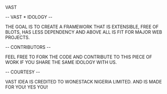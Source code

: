 VAST

-- VAST * IDOLOGY --

THE GOAL IS TO CREATE A FRAMEWORK THAT IS EXTENSIBLE, FREE OF BLOTS, HAS LESS DEPENDENCY AND ABOVE ALL IS FIT FOR MAJOR WEB PROJECTS.

-- CONTRIBUTORS --

FEEL FREE TO FORK THE CODE AND CONTRIBUTE TO THIS PIECE OF WORK IF YOU SHARE THE SAME IDOLOGY WITH US.

-- COURTESY --

VAST IDEA IS CREDITED TO WONESTACK NIGERIA LIMITED. AND IS MADE FOR YOU! YES YOU!

